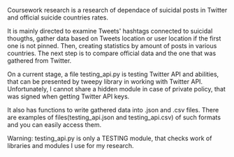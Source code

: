 Coursework research is a research of dependace of suicidal posts in Twitter and official suicide countries rates.

It is mainly directed to examine Tweets' hashtags connected to suicidal thougths, gather data based on Tweets location
or user location if the first one is not pinned. Then, creating statistics by amount of posts in various countries.
The next step is to compare official data and the one that was gathered from Twitter.

On a current stage, a file testing_api.py is testing Twitter API and abilities, that can be presented by tweepy library
in working with Twitter API. Unfortunately, I cannot share a hidden module in case of private policy, that was signed
when getting Twitter API keys.

It also has functions to write gathered data into .json and .csv files. There are examples of files(testing_api.json and
testing_api.csv) of such formats and you can easily access them.

Warning: testing_api.py is only a TESTING module, that checks work of libraries and modules I use for my research.
